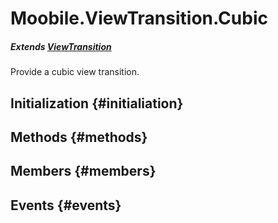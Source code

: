 Moobile.ViewTransition.Cubic
================================================================================

##### Extends [ViewTransition](ViewTransition/ViewTransition.md)

Provide a cubic view transition.

Initialization {#initialiation}
--------------------------------------------------------------------------------

Methods {#methods}
--------------------------------------------------------------------------------


Members {#members}
--------------------------------------------------------------------------------


Events {#events}
--------------------------------------------------------------------------------